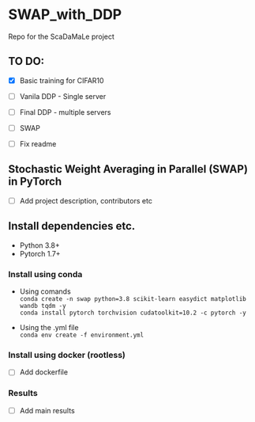 # SWAP_with_DDP
Repo for the ScaDaMaLe project


## TO DO:
- [x] Basic training for CIFAR10
- [ ] Vanila DDP - Single server
- [ ] Final DDP - multiple servers
- [ ] SWAP
- [ ] Fix readme 


## Stochastic Weight Averaging in Parallel (SWAP) in PyTorch
- [ ] Add project description, contributors etc
 
## Install dependencies etc.

- Python 3.8+ 
- Pytorch 1.7+

### Install using conda
- Using comands\
```conda create -n swap python=3.8 scikit-learn easydict matplotlib wandb tqdm -y```\
```conda install pytorch torchvision cudatoolkit=10.2 -c pytorch -y```

- Using the .yml file\
```conda env create -f environment.yml```

### Install using docker (rootless)
- [ ] Add dockerfile



### Results
- [ ] Add main results
